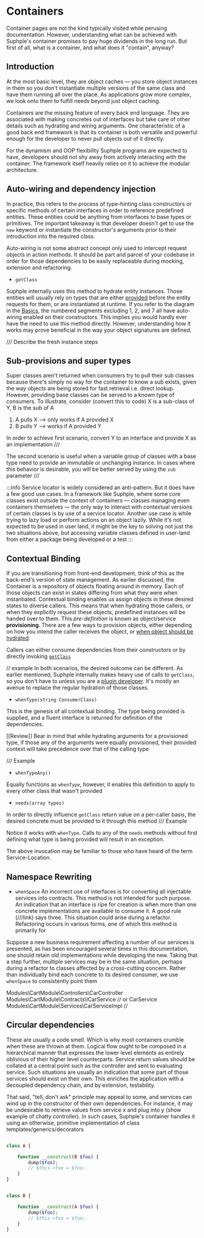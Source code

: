 # Containers

Container pages are not the kind typically visited while perusing documentation. However, understanding what can be achieved with Suphple's container promises to pay huge dividends in the long run. But first of all, what is a container, and what does it "contain", anyway?

## Introduction
At the most basic level, they are object caches — you store object instances in them so you don't instantiate multiple versions of the same class and have them running all over the place. As applications grow more complex, we look onto them to fulfill needs beyond just object caching.

Containers are the missing feature of every back end language. They are associated with making concretes out of interfaces but take care of other details such as hydrating and wiring arguments. One characteristic of a good back end framework is that its container is both versatile and powerful enough for the developer to never pull objects out of it directly.

For the dynamism and OOP flexibility Suphple programs are expected to have, developers should not shy away from actively interacting with the container. The framework itself heavily relies on it to achieve the modular architecture.

## Auto-wiring and dependency injection

In practice, this refers to the process of type-hinting class constructors or specific methods of certain interfaces in order to reference predefined entities. These entities could be anything from interfaces to base types or primitives. The important takeaway is that developer doesn't get to use the `new` keyword or instantiate the constructor's arguments prior to their introduction into the required class.

Auto-wiring is not some abstract concept only used to intercept request objects in action methods. It should be part and parcel of your codebase in order for those dependencies to be easily replaceable during mocking, extension and refactoring.

- `getClass`

Suphple internally uses this method to hydrate entity instances. Those entities will usually rely on types that are either [provided](/docs/v1/service-provision) before the entity requests for them, or are instantiated at runtime. If you refer to the diagram in the [Basics](/docs/v1/basics/#anatomy-of-a-suphple-module), the numbered segments excluding 1, 2, and 7 all have auto-wiring enabled on their constructors. This implies you would hardly ever have the need to use this method directly. However, understanding how it works may prove beneficial in the way your object signatures are defined.

/// Describe the fresh instance steps

## Sub-provisions and super types
Super classes aren't returned when consumers try to pull their sub classes because there's simply no way for the container to know a sub exists, given the way objects are being stored for fast retrieval i.e. direct lookup. However, providing base classes can be served to a known type of consumers. 
To illustrate, consider (convert this to code) X is a sub-class of Y, B is the sub of A

1) A pulls X --> only works if A provided X
2) B pulls Y --> works if A provided Y

In order to achieve first scenario, convert Y to an interface and provide X as an implementation
///

The second scenario is useful when a variable group of classes with a base type need to provide an immutable or unchanging instance. In cases where this behavior is desirable, you will be better served by using the `sub` parameter
///

:::info
Service locator is widely considered an anti-pattern. But it does have a few good use cases. In a framework like Suphple, where some core classes exist outside the context of containers — classes managing even containers themselves — the only way to interact with contextual versions of certain classes is by use of a service locator. Another use case is while trying to lazy load or perform actions on an object lazily. While it's not expected to be used in user land, it might be the key to solving not just the two situations above, but accessing variable classes defined in user-land from either a package being developed or a test
:::

## Contextual Binding
If you are transitioning from front-end development, think of this as the back-end's version of state management. As earlier discussed, the Container is a repository of objects floating around in memory. Each of those objects can exist in states differing from what they were when instantiated. Contextual binding enables us assign objects in these desired states to diverse callers. This means that when hydrating those callers, or when they explicitly request these objects, predefined instances will be handed over to them. This *pre-definition* is known as object/service **provisioning**. There are a few ways to provision objects, either depending on how you intend the caller receives the object, or [when object should be hydrated](/docs/v1/service-providers).

Callers can either consume dependencies from their constructors or by directly invoking [`getClass`](#auto-wiring-and-dependency-injection)

// example
In both scenarios, the desired outcome can be different. As earlier mentioned, Suphple internally makes heavy use of calls to `getClass`, so you don't have to unless you are a [plugin developer](/docs/v1/plugins). It's mostly an avenue to replace the regular hydration of those classes.

- `whenType(string ConsumerClass)`

This is the genesis of all contextual binding. The type being provided is supplied, and a fluent interface is returned for definition of the dependencies.

[[Review]] Bear in mind that while hydrating arguments for a provisioned type, if those any of the arguments were equally provisioned, their provided context will take precedence over that of the calling type

/// Example

- `whenTypeAny()`

Equally functions as `whenType`, however, it enables this definition to apply to every other class that wasn't provided

- `needs(array types)`

In order to directly influence `getClass` return value on a per-caller basis, the desired concrete must be provided to it through this method
///
Example

Notice it works with `whenType`. Calls to any of the `needs` methods without first defining what type is being provided will result in an exception.

The above invocation may be familiar to those who have heard of the term Service-Location. 

## Namespace Rewriting

- `whenSpace`
An incorrect use of interfaces is for converting all injectable services into contracts. This method is not intended for such purpose.
An indication that an interface is ripe for creation is when more than one concrete implementations are available to consume it. A good rule (///link) says three. This situation could arise during a refactor. Refactoring occurs in various forms, one of which this method is primarily for

Suppose a new business requirement affecting a number of our services is presented, as has been encouraged several times in this documentation, one should retain old implementations while developing the new. Taking that a step further, multiple services may be in the same situation, perhaps during a refactor to classes affected by a cross-cutting concern. Rather than individually bind each concrete to its desired consumer, we use `whenSpace` to consistently point them

Modules\CartModule\Controllers\CarController
Modules\CartModule\Contracts\ICarService // or CarService
Modules\CartModule\Services\CarServiceImpl //


## Circular dependencies
These are usually a code smell. Which is why most containers crumble when these are thrown at them. Logical flow ought to be composed in a hierarchical manner that expresses the lower level elements as entirely oblivious of their higher level counterparts. Service return values should be collated at a central point such as the controller and sent to evaluating service. Such situations are usually an indication that some part of those services should exist on their own. This enriches the application with a decoupled dependency chain, and by extension, testability.

That said, "tell, don't ask" principle may appeal to some, and services can wind up in the constructor of their own dependencies. For instance, it may be undesirable to retrieve values from service x and plug into y (show example of chatty controller). In such cases, Suphple's container handles it using an otherwise, primitive implementation of class templates/generics/decorators

```php

class A {

    function __construct(B $foo) {
        dump($foo);
        // $this->foo = $foo;
    }
}
```

```php

class B {

    function __construct(A $foo) {
        dump($foo);
        // $this->foo = $foo;
    }
}
```